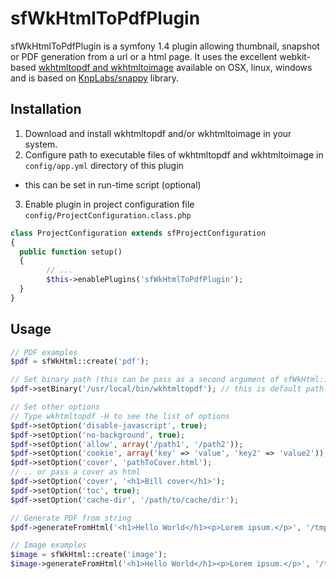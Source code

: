 # sfWkHtmlToPdfPlugin

sfWkHtmlToPdfPlugin is a symfony 1.4 plugin allowing thumbnail, snapshot or PDF generation from a url or a html page.
It uses the excellent webkit-based [wkhtmltopdf and wkhtmltoimage](http://wkhtmltopdf.org/)
available on OSX, linux, windows and is based on [KnpLabs/snappy](https://github.com/KnpLabs/snappy) library.

## Installation 

1. Download and install wkhtmltopdf and/or wkhtmltoimage in your system.
2. Configure path to executable files of wkhtmltopdf and wkhtmltoimage in `config/app.yml` directory of this plugin 
- this can be set in run-time script (optional)
3. Enable plugin in project configuration file `config/ProjectConfiguration.class.php`

```php
class ProjectConfiguration extends sfProjectConfiguration
{
  public function setup()
  {
  		// ...
		$this->enablePlugins('sfWkHtmlToPdfPlugin');
  }
}
```

## Usage
```php
// PDF examples
$pdf = sfWkHtml::create('pdf');

// Set binary path (this can be pass as a second argument of sfWkHtml::create method
$pdf->setBinary('/usr/local/bin/wkhtmltopdf'); // this is default path set in config/app.yml

// Set other options
// Type wkhtmltopdf -H to see the list of options
$pdf->setOption('disable-javascript', true);
$pdf->setOption('no-background', true);
$pdf->setOption('allow', array('/path1', '/path2'));
$pdf->setOption('cookie', array('key' => 'value', 'key2' => 'value2'));
$pdf->setOption('cover', 'pathToCover.html');
// .. or pass a cover as html
$pdf->setOption('cover', '<h1>Bill cover</h1>');
$pdf->setOption('toc', true);
$pdf->setOption('cache-dir', '/path/to/cache/dir');

// Generate PDF from string
$pdf->generateFromHtml('<h1>Hello World</h1><p>Lorem ipsum.</p>', '/tmp/hello-world.pdf');

// Image examples
$image = sfWkHtml::create('image');
$image->generateFromHtml('<h1>Hello World</h1><p>Lorem ipsum.</p>', '/tmp/hello-world.jpg');
```
